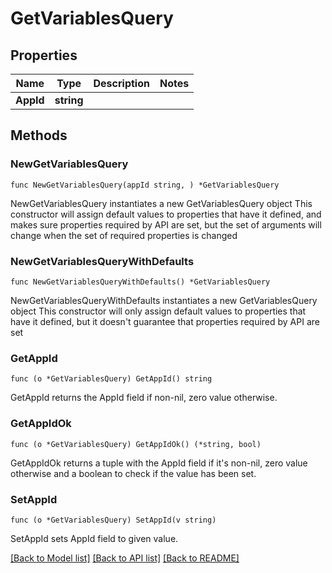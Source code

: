# GetVariablesQuery

## Properties

Name | Type | Description | Notes
------------ | ------------- | ------------- | -------------
**AppId** | **string** |  | 

## Methods

### NewGetVariablesQuery

`func NewGetVariablesQuery(appId string, ) *GetVariablesQuery`

NewGetVariablesQuery instantiates a new GetVariablesQuery object
This constructor will assign default values to properties that have it defined,
and makes sure properties required by API are set, but the set of arguments
will change when the set of required properties is changed

### NewGetVariablesQueryWithDefaults

`func NewGetVariablesQueryWithDefaults() *GetVariablesQuery`

NewGetVariablesQueryWithDefaults instantiates a new GetVariablesQuery object
This constructor will only assign default values to properties that have it defined,
but it doesn't guarantee that properties required by API are set

### GetAppId

`func (o *GetVariablesQuery) GetAppId() string`

GetAppId returns the AppId field if non-nil, zero value otherwise.

### GetAppIdOk

`func (o *GetVariablesQuery) GetAppIdOk() (*string, bool)`

GetAppIdOk returns a tuple with the AppId field if it's non-nil, zero value otherwise
and a boolean to check if the value has been set.

### SetAppId

`func (o *GetVariablesQuery) SetAppId(v string)`

SetAppId sets AppId field to given value.



[[Back to Model list]](../README.md#documentation-for-models) [[Back to API list]](../README.md#documentation-for-api-endpoints) [[Back to README]](../README.md)


